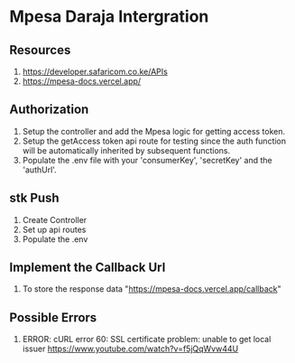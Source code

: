 # Mpesa Daraja Intergration
## Resources
1. https://developer.safaricom.co.ke/APIs
2. https://mpesa-docs.vercel.app/ 

## Authorization 
1. Setup the controller and add the Mpesa logic for getting access token.
2. Setup the getAccess token api route for testing since the auth function will be automatically inherited by subsequent functions.
3. Populate the .env file with your 'consumerKey', 'secretKey' and the 'authUrl'.  

## stk Push
1. Create Controller
2. Set up api routes 
3. Populate the .env

## Implement the Callback Url
1. To store the response data "https://mpesa-docs.vercel.app/callback"

## Possible Errors 

1. ERROR: cURL error 60: SSL certificate problem: unable to get local issuer
https://www.youtube.com/watch?v=f5jQqWvw44U
